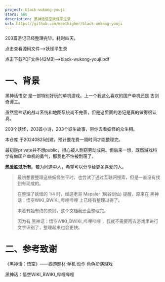 ```yaml
---
project: black-wukong-youji
stars: 660
description: 黑神话悟空妖怪平生录
url: https://github.com/meethigher/black-wukong-youji
---
```


203篇游记已经整理完毕。耗时四天。

点击查看源码文件-->妖怪平生录

点击下载PDF文件(42MB)-->black-wukong-youji.pdf

一、背景
====

黑神话悟空 是一部特别好玩的单机游戏。上一个我这么喜欢的国产单机还是 古剑奇谭三。

虽然黑神话的战斗系统和地图系统尚不完善，但是这里面的游记是真的做得很认真。

203个妖怪，203首小诗，203个妖生故事，带你去看妖怪的众生相。

本仓库 于20240825创建，预计要花费一周时间才能整理完。

最初是private并不想public，担心被人剽窃劳动成果。但后来一想，既然游戏科学有做国产单机的勇气，那我也不怕被剽窃了。

**热爱胜过所有**。若为同道中人，希望可以分享给更多喜爱的人。

> 最初想要整理这些妖怪生平时，也尝试了通过互联网搜索，但是一直没有找到有现成的。
> 
> 在整理了妖怪的 1/4 时，经这老哥 Mapaler (枫谷剑仙) 提醒，原来在 黑神话：悟空WIKI\_BWIKI\_哔哩哔哩 上已经有整理过得了。
> 
> 本着有始有终的原则，这个文档我还会整理完。
> 
> 因为有 黑神话：悟空WIKI\_BWIKI\_哔哩哔哩 ，我就不需要再去游戏里进行文字识别了，整理起来也会更快。

二、参考致谢
======

《黑神话：悟空》——西游题材·单机·动作·角色扮演游戏

黑神话：悟空WIKI\_BWIKI\_哔哩哔哩
